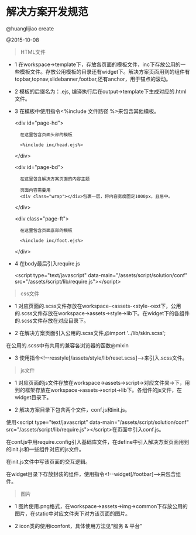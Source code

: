 # 解决方案开发规范

@huanglijiao create

@2015-10-08

> HTML文件

* 1 在workspace-&gt;template下，存放各页面的模板文件，inc下存放公用的一些模板文件。存放公用模板的目录还有widget下。解决方案页面用到的组件有topbar,topnav,slidebanner,footbar,还有anchor，用于锚点的滚动。

* 2 模板的后缀名为：.ejs, 编译执行后在output-&gt;template下生成对应的.html文件。

* 3 在模板中使用指令&lt;%include 文件路径 %&gt;来包含其他模板。

	&lt;div id="page-hd"&gt;

		在这里包含页面头部的模板

	    <%include inc/head.ejs%>

	&lt;/div&gt; 

	&lt;div id="page-bd"&gt;

		在这里包含解决方案页面的内容主题

		页面内容需要用
		<div class="wrap"></div>包裹一层，将内容宽度固定1000px，且居中。

	&lt;/div&gt;

	&lt;div class="page-ft"&gt;

		在这里包含页面底部的模板

		<%include inc/foot.ejs%>

	&lt;/div&gt;

* 4 在body最后引入require.js

	&lt;script type="text/javascript" data-main="/assets/script/solution/conf" src="/assets/script/lib/require.js"&gt;&lt;/script&gt;

> css文件

* 1 对应页面的.scss文件存放在workspace-&lt;assets-&lt;style-&lt;ext下，公用的.scss文件存放在workspace-&gt;assets-&gt;style-&gt;lib下。在widget下的各组件的.scss文件存放在对应目录下。

* 2 在解决方案页面引入公用的.scss文件,@import '../lib/skin.scss';

在公用的.scss中有共用的兼容各浏览器的函数@mixin

* 3 使用指令&lt;!--resstyle[/assets/style/lib/reset.scss]--&gt;来引入.scss文件。

> js文件

* 1 对应页面的js文件存放在workspace-&gt;assets-&gt;script-&gt;对应文件夹-&gt;下，用到的框架存放在workspace-&gt;assets-&gt;script-&gt;lib下。各组件的js文件，在widget目录下。

* 2 解决方案目录下包含两个文件，conf.js和init.js。

使用&lt;script type="text/javascript" data-main="/assets/script/solution/conf" src="/assets/script/lib/require.js"&gt;&lt;/script&gt;在页面中引入conf.js。

在conf.js中用require.config引入基础库文件，在define中引入解决方案页面用到的init.js和一些组件对应的js文件。

在init.js文件中写该页面的交互逻辑。

在widget目录下存放封装的组件，使用指令&lt;!--widget[/footbar]--&gt;来包含组件。

> 图片

* 1 图片使用.png格式，在workspace-&gt;assets-&gt;img-&gt;common下存放公用的图片，在static中对应文件夹下对方该页面的图片。

* 2 icon类的使用iconfont，具体使用方法见“服务 & 平台”




